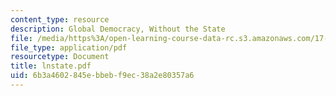 ```yaml
---
content_type: resource
description: Global Democracy, Without the State
file: /media/https%3A/open-learning-course-data-rc.s3.amazonaws.com/17-000j-political-philosophy-global-justice-spring-2003/6b3a4602845ebbebf9ec38a2e80357a6_lnstate.pdf
file_type: application/pdf
resourcetype: Document
title: lnstate.pdf
uid: 6b3a4602-845e-bbeb-f9ec-38a2e80357a6
---
```

